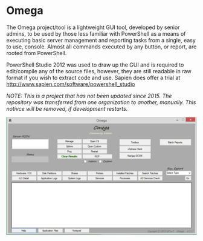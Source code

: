 Omega
=====

The Omega project/tool is a lightweight GUI tool, developed by senior admins, to be used by those less familiar with PowerShell as a means of executing basic server management and reporting tasks from a single, easy to use,  console. Almost all commands executed by any button, or report, are rooted from PowerShell.

PowerShell Studio 2012 was used to draw up the GUI and is required to edit/compile any of the source files, however, they are still readable in raw format if you wish to extract code and use. Sapien does offer a trial at http://www.sapien.com/software/powershell_studio

_*NOTE: This is a project that has not been updated since 2015. The repository was transferred from one organization to another, manually. This notivce will be removed, if development restarts.*_


![](https://github.com/nullzeroio/Omega/raw/master/img/ui.png)